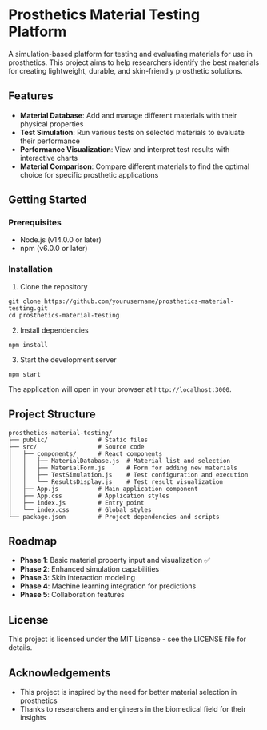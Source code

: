 # Prosthetics Material Testing Platform

A simulation-based platform for testing and evaluating materials for use in prosthetics. This project aims to help researchers identify the best materials for creating lightweight, durable, and skin-friendly prosthetic solutions.

## Features

- **Material Database**: Add and manage different materials with their physical properties
- **Test Simulation**: Run various tests on selected materials to evaluate their performance
- **Performance Visualization**: View and interpret test results with interactive charts
- **Material Comparison**: Compare different materials to find the optimal choice for specific prosthetic applications

## Getting Started

### Prerequisites

- Node.js (v14.0.0 or later)
- npm (v6.0.0 or later)

### Installation

1. Clone the repository
```
git clone https://github.com/yourusername/prosthetics-material-testing.git
cd prosthetics-material-testing
```

2. Install dependencies
```
npm install
```

3. Start the development server
```
npm start
```

The application will open in your browser at `http://localhost:3000`.

## Project Structure

```
prosthetics-material-testing/
├── public/              # Static files
├── src/                 # Source code
│   ├── components/      # React components
│   │   ├── MaterialDatabase.js  # Material list and selection
│   │   ├── MaterialForm.js      # Form for adding new materials
│   │   ├── TestSimulation.js    # Test configuration and execution
│   │   └── ResultsDisplay.js    # Test result visualization
│   ├── App.js           # Main application component
│   ├── App.css          # Application styles
│   ├── index.js         # Entry point
│   └── index.css        # Global styles
└── package.json         # Project dependencies and scripts
```

## Roadmap

- **Phase 1**: Basic material property input and visualization ✅
- **Phase 2**: Enhanced simulation capabilities
- **Phase 3**: Skin interaction modeling
- **Phase 4**: Machine learning integration for predictions
- **Phase 5**: Collaboration features

## License

This project is licensed under the MIT License - see the LICENSE file for details.

## Acknowledgements

- This project is inspired by the need for better material selection in prosthetics
- Thanks to researchers and engineers in the biomedical field for their insights 